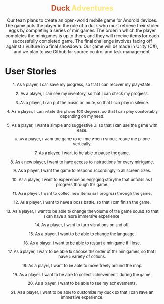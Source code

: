 <h1 align="center" style = "font-size: x-large">
    <span style="color: #cc5733"> Duck</span> <span style="color: #FFe87c">Adventures</span>
 </h1>
<p align = "center">
Our team plans to create an open-world mobile game for Android devices. The game puts the player in the role of a duck who must retrieve their stolen eggs by completing a series of minigames. The order in which the player completes the minigames is up to them, and they will receive items for each successfully completed game. The final challenge involves facing off against a vulture in a final showdown. Our game will be made in Unity (C#), and we plan to use Github for source control and task management.
<p>

 <h1>
    User Stories
</h1>
<section align="center" style = "font-size: small;">
    <p>1. As a player, I can save my progress, so that I can recover my play-state.</p>
<p>2. As a player, I can see my inventory, so that I can check my progress.</p>
<p>3. As a player, I can put the music on mute, so that I can play in silence.</p>
<p>4. As a player, I can rotate the phone 180 degrees, so that I can play comfortably
depending on my need.</p>
<p>5. As a player, I want a simple and suggestive UI so that I can use the game with ease.</p>
<p>6. As a player, I want the game to tell me when I should rotate the phone vertically.</p>
<p>7. As a player, I want to be able to pause the game.</p>
<p>8. As a new player, I want to have access to instructions for every minigame.</p>
<p>9. As a player, I want the game to respond accordingly to all screen sizes.</p>
<p>10. As a player, I want to experience an engaging storyline that unfolds as I progress
through the game.</p>
<p>11. As a player, I want to collect new items as I progress through the game.</p>
<p>12. As a player, I want to have a boss battle, so that I can finish the game.</p>
<p>13. As a player, I want to be able to change the volume of the game sound so that I can
have a more immersive experience.</p>
<p>14. As a player, I want to turn vibrations on and off.</p>
<p>15. As a player, I want to be able to change the language.</p>
<p>16. As a player, I want to be able to restart a minigame if I lose.</p>
<p>17. As a player, I want to be able to choose the order of the minigames, so that I have a
variety of options.</p>
<p>18. As a player, I want to be able to move freely around the map.</p>
<p>19. As a player, I want to be able to collect achievements during the game.</p>
<p>20. As a player, I want to be able to see my achievements.</p>
<p>21. As a player, I want to be able to customize my duck so that I can have an immersive
experience.</p>
</section>

